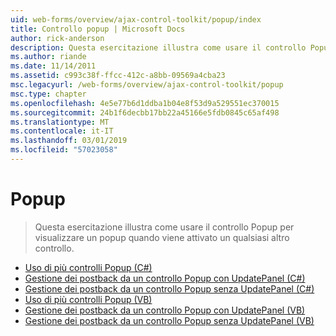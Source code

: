 ```yaml
---
uid: web-forms/overview/ajax-control-toolkit/popup/index
title: Controllo popup | Microsoft Docs
author: rick-anderson
description: Questa esercitazione illustra come usare il controllo Popup per visualizzare un popup quando viene attivato un qualsiasi altro controllo.
ms.author: riande
ms.date: 11/14/2011
ms.assetid: c993c38f-ffcc-412c-a8bb-09569a4cba23
msc.legacyurl: /web-forms/overview/ajax-control-toolkit/popup
msc.type: chapter
ms.openlocfilehash: 4e5e77b6d1ddba1b04e8f53d9a529551ec370015
ms.sourcegitcommit: 24b1f6decbb17bb22a45166e5fdb0845c65af498
ms.translationtype: MT
ms.contentlocale: it-IT
ms.lasthandoff: 03/01/2019
ms.locfileid: "57023058"
---
```

<a name="popup"></a>Popup
====================
> Questa esercitazione illustra come usare il controllo Popup per visualizzare un popup quando viene attivato un qualsiasi altro controllo.


- [Uso di più controlli Popup (C#)](using-multiple-popup-controls-cs.md)
- [Gestione dei postback da un controllo Popup con UpdatePanel (C#)](handling-postbacks-from-a-popup-control-with-an-updatepanel-cs.md)
- [Gestione dei postback da un controllo Popup senza UpdatePanel (C#)](handling-postbacks-from-a-popup-control-without-an-updatepanel-cs.md)
- [Uso di più controlli Popup (VB)](using-multiple-popup-controls-vb.md)
- [Gestione dei postback da un controllo Popup con UpdatePanel (VB)](handling-postbacks-from-a-popup-control-with-an-updatepanel-vb.md)
- [Gestione dei postback da un controllo Popup senza UpdatePanel (VB)](handling-postbacks-from-a-popup-control-without-an-updatepanel-vb.md)
